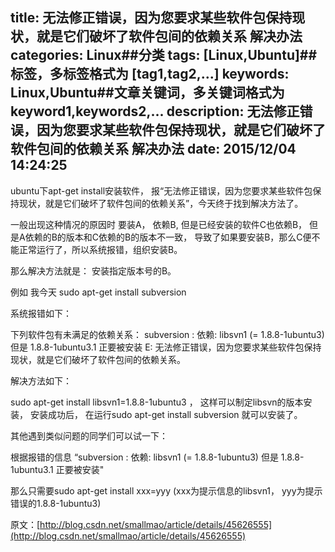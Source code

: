 title: 无法修正错误，因为您要求某些软件包保持现状，就是它们破坏了软件包间的依赖关系 解决办法
categories: Linux##分类
tags: [Linux,Ubuntu]##标签，多标签格式为 [tag1,tag2,...]
keywords: Linux,Ubuntu##文章关键词，多关键词格式为 keyword1,keywords2,...
description: 无法修正错误，因为您要求某些软件包保持现状，就是它们破坏了软件包间的依赖关系 解决办法
date: 2015/12/04 14:24:25 
---
ubuntu下apt-get install安装软件， 报“无法修正错误，因为您要求某些软件包保持现状，就是它们破坏了软件包间的依赖关系”，今天终于找到解决方法了。

一般出现这种情况的原因时 要装A， 依赖B, 但是已经安装的软件C也依赖B， 但是A依赖的B的版本和C依赖的B的版本不一致， 导致了如果要安装B，那么C便不能正常运行了，所以系统报错，组织安装B。

那么解决方法就是： 安装指定版本号的B。


例如 我今天 sudo apt-get install subversion

系统报错如下：

下列软件包有未满足的依赖关系：
 subversion : 依赖: libsvn1 (= 1.8.8-1ubuntu3) 但是 1.8.8-1ubuntu3.1 正要被安装
E: 无法修正错误，因为您要求某些软件包保持现状，就是它们破坏了软件包间的依赖关系。


解决方法如下：

sudo apt-get install libsvn1=1.8.8-1ubuntu3 ， 这样可以制定libsvn的版本安装，
安装成功后， 在运行sudo apt-get install subversion 就可以安装了。

其他遇到类似问题的同学们可以试一下：

根据报错的信息 “subversion : 依赖: libsvn1 (= 1.8.8-1ubuntu3) 但是 1.8.8-1ubuntu3.1 正要被安装"

那么只需要sudo apt-get install xxx=yyy (xxx为提示信息的libsvn1， yyy为提示错误的1.8.8-1ubuntu3)

<!--more-->

原文：[http://blog.csdn.net/smallmao/article/details/45626555](http://blog.csdn.net/smallmao/article/details/45626555)